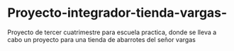 # Proyecto-integrador-tienda-vargas-
Proyecto de tercer cuatrimestre para escuela practica, donde se lleva a cabo un proyecto para una tienda de abarrotes del señor vargas
